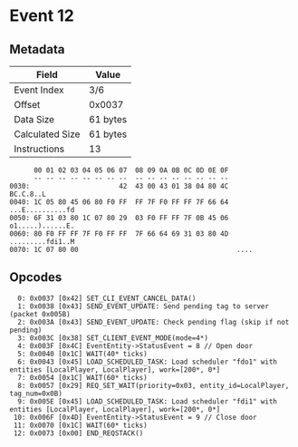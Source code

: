 # Event 12

## Metadata

| Field           | Value    |
|-----------------|----------|
| Event Index     | 3/6      |
| Offset          | 0x0037   |
| Data Size       | 61 bytes |
| Calculated Size | 61 bytes |
| Instructions    | 13       |

```
      00 01 02 03 04 05 06 07  08 09 0A 0B 0C 0D 0E 0F
      -- -- -- -- -- -- -- --  -- -- -- -- -- -- -- --
0030:                      42  43 00 43 01 38 04 80 4C         BC.C.8..L
0040: 1C 05 80 45 06 80 F0 FF  FF 7F F0 FF FF 7F 66 64  ...E..........fd
0050: 6F 31 03 80 1C 07 80 29  03 F0 FF FF 7F 0B 45 06  o1.....)......E.
0060: 80 F0 FF FF 7F F0 FF FF  7F 66 64 69 31 03 80 4D  .........fdi1..M
0070: 1C 07 80 00                                       ....            
```

## Opcodes

```
  0: 0x0037 [0x42] SET_CLI_EVENT_CANCEL_DATA()
  1: 0x0038 [0x43] SEND_EVENT_UPDATE: Send pending tag to server (packet 0x005B)
  2: 0x003A [0x43] SEND_EVENT_UPDATE: Check pending flag (skip if not pending)
  3: 0x003C [0x38] SET_CLIENT_EVENT_MODE(mode=4*)
  4: 0x003F [0x4C] EventEntity->StatusEvent = 8 // Open door
  5: 0x0040 [0x1C] WAIT(40* ticks)
  6: 0x0043 [0x45] LOAD_SCHEDULED_TASK: Load scheduler "fdo1" with entities [LocalPlayer, LocalPlayer], work=[200*, 0*]
  7: 0x0054 [0x1C] WAIT(60* ticks)
  8: 0x0057 [0x29] REQ_SET_WAIT(priority=0x03, entity_id=LocalPlayer, tag_num=0x0B)
  9: 0x005E [0x45] LOAD_SCHEDULED_TASK: Load scheduler "fdi1" with entities [LocalPlayer, LocalPlayer], work=[200*, 0*]
 10: 0x006F [0x4D] EventEntity->StatusEvent = 9 // Close door
 11: 0x0070 [0x1C] WAIT(60* ticks)
 12: 0x0073 [0x00] END_REQSTACK()
```
